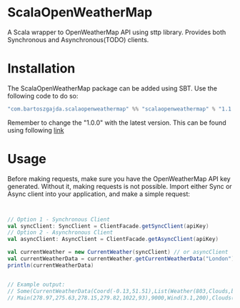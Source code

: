 # ScalaOpenWeatherMap
A Scala wrapper to OpenWeatherMap API using sttp library. Provides both Synchronous and Asynchronous(TODO) clients.
# Installation
The ScalaOpenWeatherMap package can be added using SBT. Use the following code to do so:
```scala
"com.bartoszgajda.scalaopenweathermap" %% "scalaopenweathermap" % "1.1.0"
```
Remember to change the "1.0.0" with the latest version. This can be found using following [link](https://search.maven.org/search?q=com.bartoszgajda)
# Usage
Before making requests, make sure you have the OpenWeatherMap API key generated. Without it, making requests is not possible. Import either Sync or Async client into your application, and make a simple request:
```scala


// Option 1 - Synchronous Client
val syncClient: SyncClient = ClientFacade.getSyncClient(apiKey)
// Option 2 - Asynchronous Client
val asyncClient: AsyncClient = ClientFacade.getAsyncClient(apiKey)

val currentWeather = new CurrentWeather(syncClient) // or asyncClient
val currentWeatherData = currentWeather.getCurrentWeatherData("London")
println(currentWeatherData)


// Example output:
// Some(CurrentWeatherData(Coord(-0.13,51.51),List(Weather(803,Clouds,broken clouds,04n)),stations,
// Main(278.97,275.63,278.15,279.82,1022,93),9000,Wind(3.1,200),Clouds(75),1579902330,0,2643743,London,200))
```
